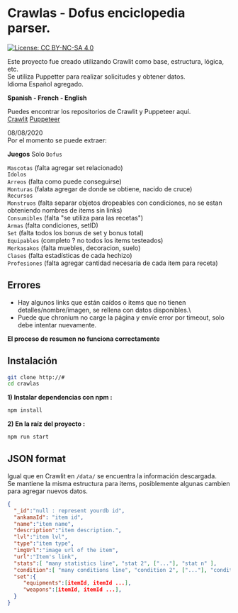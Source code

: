 # Crawlas - Dofus enciclopedia parser.
[![License: CC BY-NC-SA 4.0](https://img.shields.io/badge/License-CC%20BY--NC--SA%204.0-lightgrey.svg)](https://creativecommons.org/licenses/by-nc-sa/4.0/)

Este proyecto fue creado utilizando Crawlit como base, estructura, lógica, etc.\
Se utiliza Puppetter para realizar solicitudes y obtener datos.\
Idioma Español agregado.

**Spanish - French - English**

Puedes encontrar los repositorios de Crawlit y Puppeteer aquí.\
[Crawlit](https://github.com/dofapi/crawlit-dofus-encyclopedia-parser)
[Puppeteer](https://github.com/puppeteer/puppeteer)

08/08/2020\
Por el momento se puede extraer:

**Juegos**
Solo `Dofus`

`Mascotas` (falta agregar set relacionado)\
`Idolos`\
`Arreos` (falta como puede conseguirse)\
`Monturas` (falata agregar de donde se obtiene, nacido de cruce)\
`Recursos`\
`Monstruos` (falta separar objetos dropeables con condiciones, no se estan obteniendo nombres de items sin links)\
`Consumibles` (falta "se utiliza para las recetas")\
`Armas` (falta condiciones, setID)\
`Set` (falta todos los bonus de set y bonus total)\
`Equipables` (completo ? no todos los items testeados)\
`Merkasakos` (falta muebles, decoracion, suelo)\
`Clases` (falta estadísticas de cada hechizo)\
`Profesiones` (falta agregar cantidad necesaria de cada item para receta)

## Errores

- Hay algunos links que están caídos o items que no tienen detalles/nombre/imagen, se rellena con datos disponibles.\
- Puede que chronium no carge la página y envíe error por timeout, solo debe intentar nuevamente.

**El proceso de resumen no funciona correctamente**

## Instalación

``` bash
git clone http://#
cd crawlas
```

**1) Instalar dependencias con npm :**

``` bash
npm install
```

**2) En la raíz del proyecto :**

``` bash
npm run start
```


## JSON format
Igual que en Crawlit en `/data/` se encuentra la información descargada.\
Se mantiene la misma estructura para items, posiblemente algunas cambien para agregar nuevos datos.

```json
{  
  "_id":"null : represent yourdb id",
  "ankamaId": "item id",
  "name":"item name",
  "description":"item description.",
  "lvl":"item lvl",
  "type":"item type",
  "imgUrl":"image url of the item",
  "url":"Item's link",
  "stats":[ "many statistics line", "stat 2", ["..."], "stat n" ],
  "condition":[ "many conditions line", "condition 2", ["..."], "condition n" ],
  "set":{  
     "equipments":[itemId, itemId ...],
     "weapons":[itemId, itemId ...],
  }
}
```
